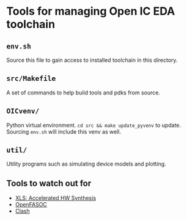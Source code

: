# Tools for managing Open IC EDA toolchain

## `env.sh`
Source this file to gain access to installed toolchain in this directory.

## `src/Makefile`
A set of commands to help build tools and pdks from source.

## `OICvenv/`
Python virtual environment.  `cd src && make update_pyvenv` to update.  Sourcing `env.sh` will include this venv as well.

## `util/`
Utility programs such as simulating device models and plotting.

## Tools to watch out for
  - [XLS: Accelerated HW Synthesis](https://google.github.io/xls/)
  - [OpenFASOC](https://github.com/idea-fasoc/OpenFASOC)
  - [Clash](https://clash-lang.org/)
